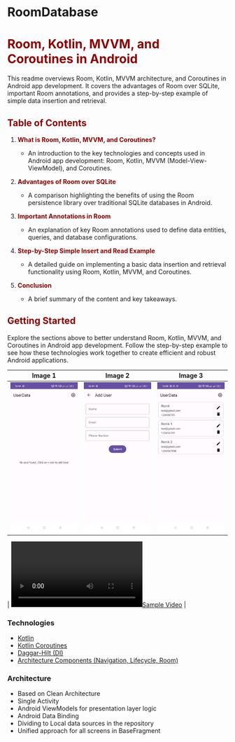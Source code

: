 # RoomDatabase
# <span style="color:darkred; font-weight:bold">Room, Kotlin, MVVM, and Coroutines in Android</span>

This readme overviews Room, Kotlin, MVVM architecture, and Coroutines in Android app development. It covers the advantages of Room over SQLite, important Room annotations, and provides a step-by-step example of simple data insertion and retrieval.

## <span style="color:darkred; font-weight:bold">Table of Contents</span>

1. **<span style="color:darkred; font-weight:bold">What is Room, Kotlin, MVVM, and Coroutines?</span>**
   - An introduction to the key technologies and concepts used in Android app development: Room, Kotlin, MVVM (Model-View-ViewModel), and Coroutines.

2. **<span style="color:darkred; font-weight:bold">Advantages of Room over SQLite</span>**
   - A comparison highlighting the benefits of using the Room persistence library over traditional SQLite databases in Android.

3. **<span style="color:darkred; font-weight:bold">Important Annotations in Room</span>**
   - An explanation of key Room annotations used to define data entities, queries, and database configurations.

4. **<span style="color:darkred; font-weight:bold">Step-by-Step Simple Insert and Read Example</span>**
   - A detailed guide on implementing a basic data insertion and retrieval functionality using Room, Kotlin, MVVM, and Coroutines.

5. **<span style="color:darkred; font-weight:bold">Conclusion</span>**
   - A brief summary of the content and key takeaways.

## <span style="color:darkred; font-weight:bold">Getting Started</span>

Explore the sections above to better understand Room, Kotlin, MVVM, and Coroutines in Android app development. Follow the step-by-step example to see how these technologies work together to create efficient and robust Android applications.

| Image 1             | Image 2             | Image 3             |
|---------------------|---------------------|---------------------|
| ![Alt Text 1](https://github.com/RonikLimbani/RoomDatabase/blob/master/screen/scr1.jpeg) | ![Alt Text 2](https://github.com/RonikLimbani/RoomDatabase/blob/master/screen/scr2.jpeg) | ![Alt Text 3](https://github.com/RonikLimbani/RoomDatabase/blob/master/screen/scr3.jpeg) |

| [![Sample Video](https://github.com/RonikLimbani/RoomDatabase/raw/master/screen/srr.mp4)](https://github.com/RonikLimbani/RoomDatabase/blob/master/screen/srr.mp4) |

### Technologies
- [Kotlin](https://kotlinlang.org/)
- [Kotlin Coroutines](https://kotlinlang.org/docs/reference/coroutines-overview.html)
- [Daggar-Hilt (DI)](https://dagger.dev/hilt/)
- [Architecture Components (Navigation, Lifecycle, Room)](https://developer.android.com/topic/libraries/architecture)


### Architecture
- Based on Clean Architecture
- Single Activity
- Android ViewModels for presentation layer logic
- Android Data Binding
- Dividing to Local data sources in the repository
- Unified approach for all screens in BaseFragment
  
